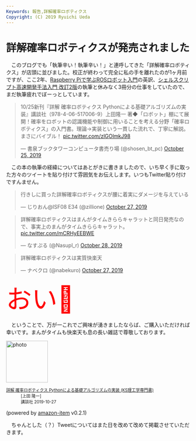 ```yaml
---
Keywords: 報告,詳解確率ロボティクス
Copyright: (C) 2019 Ryuichi Ueda
---
```


# 詳解確率ロボティクスが発売されました

　このブログでも「執筆辛い！執筆辛い！」と連呼してきた「詳解確率ロボティクス」が店頭に並びました。校正が終わって完全に私の手を離れたのが1ヶ月前ですが、ここ2年、[Raspberry Piで学ぶROSロボット入門](/?page=09461)の英訳、[シェルスクリプト高速開発手法入門 改訂2版](/?page=bashcms2)の執筆と休みなく3冊分の仕事をしていたので、まだ執筆疲れでぼーっとしています。

<blockquote class="twitter-tweet" data-partner="tweetdeck"><p lang="ja" dir="ltr">10/25新刊『詳解 確率ロボティクス Pythonによる基礎アルゴリズムの実装』講談社（978-4-06-517006-9）上田隆一 著◆「ロボット」棚にて展開！確率をロボットの認識機能や制御に用いることを考える分野「確率ロボティクス」の入門書。理論→実装という一貫した流れで、丁寧に解説。まさにバイブル！ <a href="https://t.co/zlGOlmkJ98">pic.twitter.com/zlGOlmkJ98</a></p>&mdash; 書泉ブックタワーコンピュータ書売り場 (@shosen_bt_pc) <a href="https://twitter.com/shosen_bt_pc/status/1187632216467050496?ref_src=twsrc%5Etfw">October 25, 2019</a></blockquote>
<script async src="https://platform.twitter.com/widgets.js" charset="utf-8"></script>


　この本の執筆の経緯についてはあとがきに書きましたので、いち早く手に取った方々のツイートを貼り付けて雰囲気をお伝えします。いつもTwitter貼り付けですんません。

<blockquote class="twitter-tweet" data-partner="tweetdeck"><p lang="ja" dir="ltr">行きしに買った詳解確率ロボティクスが腰に着実にダメージを与えている</p>&mdash; じりおん@ISF08 E34 (@zillione) <a href="https://twitter.com/zillione/status/1188330059364364289?ref_src=twsrc%5Etfw">October 27, 2019</a></blockquote>
<script async src="https://platform.twitter.com/widgets.js" charset="utf-8"></script>


<blockquote class="twitter-tweet" data-partner="tweetdeck"><p lang="ja" dir="ltr">詳解確率ロボティクスはまんがタイムきららキャラットと同日発売なので、事実上のまんがタイムきららキャラット。 <a href="https://t.co/mCRHyEEBWE">pic.twitter.com/mCRHyEEBWE</a></p>&mdash; なすぷる (@Nasupl_r) <a href="https://twitter.com/Nasupl_r/status/1188752908080185345?ref_src=twsrc%5Etfw">October 28, 2019</a></blockquote>
<script async src="https://platform.twitter.com/widgets.js" charset="utf-8"></script>

<blockquote class="twitter-tweet" data-partner="tweetdeck"><p lang="ja" dir="ltr">詳解確率ロボティクスは実質快楽天</p>&mdash; ナベクロ (@nabekuro) <a href="https://twitter.com/nabekuro/status/1188455331183022082?ref_src=twsrc%5Etfw">October 27, 2019</a></blockquote>
<script async src="https://platform.twitter.com/widgets.js" charset="utf-8"></script>


<span style="font-size:500%;color:red">おい💢</span>


　ということで、万が一これでご興味が湧きましたならば、ご購入いただければ幸いです。まんがタイムも快楽天も息の長い雑誌で尊敬しております。

<div class="card">
  <div class="row no-gutters">
    <div class="col-md-2">
      <a class="item url" href="https://www.amazon.co.jp/exec/obidos/ASIN/4065170060/ryuichiueda-22"><img src="https://images-fe.ssl-images-amazon.com/images/I/511OHgmPGlL._SL160_.jpg" width="114" alt="photo"></a>
    </div>
    <div class="col-md-10">
      <div class="card-body">
        <dl class="fn" style="font-size:80%">
          <dt><a href="https://www.amazon.co.jp/exec/obidos/ASIN/4065170060/ryuichiueda-22">詳解 確率ロボティクス Pythonによる基礎アルゴリズムの実装 (KS理工学専門書)</a></dt>
          <dd>[上田 隆一]</dd>
          <dd>講談社 2019-10-27</dd>
        </dl>
        <p class="powered-by" >(powered by <a href="https://github.com/spiegel-im-spiegel/amazon-item" >amazon-item</a> v0.2.1)</p>
      </div>
    </div>
  </div>
</div>

　ちゃんとした（？）Tweetについてはまた日を改めて改めて掲載させていただきます。
